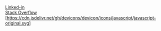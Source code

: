 [Linked-in](https://www.linkedin.com/in/dillan-mansor-629ab421a/)<br>
[Stack Overflow](https://stackoverflow.com/users/story/16729906)
[https://cdn.jsdelivr.net/gh/devicons/devicon/icons/javascript/javascript-original.svg]
